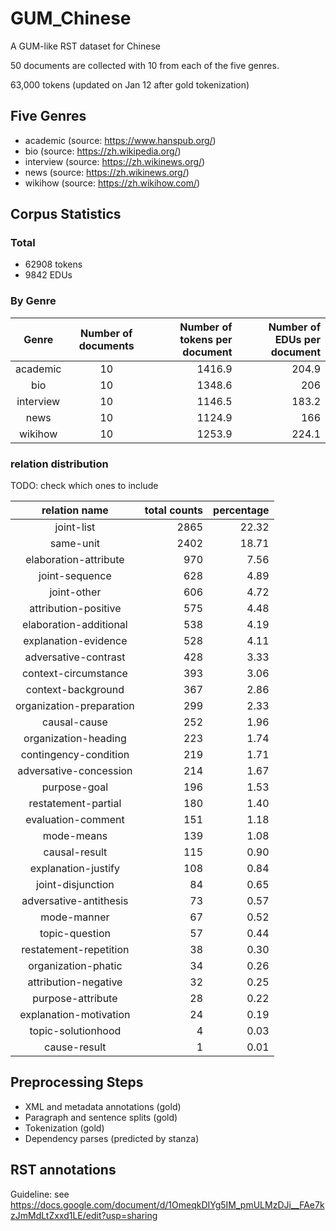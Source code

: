 # GUM_Chinese

A GUM-like RST dataset for Chinese

50 documents are collected with 10 from each of the five genres.

63,000 tokens (updated on Jan 12 after gold tokenization)


## Five Genres
- academic (source: https://www.hanspub.org/)
- bio (source: https://zh.wikipedia.org/)
- interview (source: https://zh.wikinews.org/)
- news (source: https://zh.wikinews.org/)
- wikihow (source: https://zh.wikihow.com/)

## Corpus Statistics

### Total
- 62908 tokens
- 9842 EDUs


### By Genre
| Genre   |  Number of documents |  Number of tokens per document | Number of EDUs per document |
|:----------:|:-------------:|------:|------:|
| academic | 10 | 1416.9 | 204.9 |
| bio | 10 |    1348.6 |	206 |
| interview | 10 | 1146.5 | 183.2 |
| news | 10 | 1124.9 | 166 |
| wikihow | 10 | 1253.9 | 224.1 |


### relation distribution
TODO: check which ones to include 

| relation name | total counts | percentage |
|:----------:|------:|------:|
| joint-list | 2865 | 22.32 |
| same-unit | 2402 | 18.71 |
| elaboration-attribute | 970 | 7.56 |
| joint-sequence | 628 | 4.89 |
| joint-other | 606 | 4.72 |
| attribution-positive | 575 | 4.48 |
| elaboration-additional | 538 | 4.19 |
| explanation-evidence | 528 | 4.11 |
| adversative-contrast | 428 | 3.33 |
| context-circumstance | 393 | 3.06 |
| context-background | 367 | 2.86 |
| organization-preparation | 299 | 2.33 |
| causal-cause | 252 | 1.96 |
| organization-heading | 223 | 1.74 |
| contingency-condition | 219 | 1.71 |
| adversative-concession | 214 | 1.67 |
| purpose-goal | 196 | 1.53 |
| restatement-partial | 180 | 1.40 |
| evaluation-comment | 151 | 1.18 |
| mode-means | 139 | 1.08 |
| causal-result | 115 | 0.90 |
| explanation-justify | 108 | 0.84 |
| joint-disjunction | 84 | 0.65 |
| adversative-antithesis | 73 | 0.57 |
| mode-manner | 67 | 0.52 |
| topic-question | 57 | 0.44 |
| restatement-repetition | 38 | 0.30 |
| organization-phatic | 34 | 0.26 |
| attribution-negative | 32 | 0.25 |
| purpose-attribute | 28 | 0.22 |
| explanation-motivation | 24 | 0.19 |
| topic-solutionhood | 4 | 0.03 |
| cause-result | 1 | 0.01 |

## Preprocessing Steps
- XML and metadata annotations (gold)
- Paragraph and sentence splits (gold)
- Tokenization (gold) 
- Dependency parses (predicted by stanza)

## RST annotations
Guideline: see https://docs.google.com/document/d/1OmeqkDIYg5IM_pmULMzDJi__FAe7kzJmMdLtZxxd1LE/edit?usp=sharing

